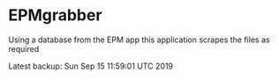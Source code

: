 # EPMgrabber
Using a database from the EPM app this application scrapes the files as required


Latest backup: Sun Sep 15 11:59:01 UTC 2019
